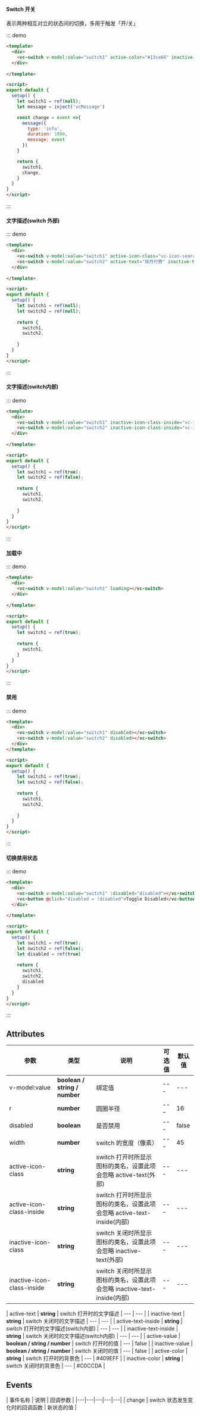 #### Switch 开关
表示两种相互对立的状态间的切换，多用于触发「开/关」


::: demo
```html
<template>
  <div>
    <vc-switch v-model:value="switch1" active-color="#13ce66" inactive-color="#ff4949" @change="change" active-value="100" inactive-value="0"></vc-switch>
  </div>
  
</template>

<script>
export default {
  setup() {
    let switch1 = ref(null);
    let message = inject('vcMessage')

    const change = event =>{
      message({
        type: 'info',
        duration: 1000,
        message: event
      }) 
    }

    return {
      switch1,
      change,
    }
  }
}
</script>
```
:::


#### 文字描述(switch 外部)

::: demo
```html
<template>
  <div>
    <vc-switch v-model:value="switch1" active-icon-class="vc-icon-search" active-text="按月付费" inactive-text="按年付费"></vc-switch>
    <vc-switch v-model:value="switch2" active-text="按月付费" inactive-text="按年付费"></vc-switch>
  </div>
  
</template>

<script>
export default {
  setup() {
    let switch1 = ref(null);
    let switch2 = ref(null);
    
    return {
      switch1,
      switch2,
      
    }
  }
}
</script>
```
:::

#### 文字描述(switch内部)

::: demo
```html
<template>
  <div>
    <vc-switch v-model:value="switch1" inactive-icon-class-inside="vc-icon-search"></vc-switch>
    <vc-switch v-model:value="switch2" inactive-icon-class-inside="vc-icon-search" inactive-text-inside="关闭" active-text-inside="开启"></vc-switch>
  </div>
  
</template>

<script>
export default {
  setup() {
    let switch1 = ref(true);
    let switch2 = ref(false);
    
    return {
      switch1,
      switch2,
      
    }
  }
}
</script>
```
:::


#### 加载中

::: demo
```html
<template>
  <div>
    <vc-switch v-model:value="switch1" loading></vc-switch>
  </div>
  
</template>

<script>
export default {
  setup() {
    let switch1 = ref(true);
  
    return {
      switch1,
    }
  }
}
</script>
```
:::


#### 禁用

::: demo
```html
<template>
  <div>
    <vc-switch v-model:value="switch1" disabled></vc-switch>
    <vc-switch v-model:value="switch2" disabled></vc-switch>
  </div>
</template>

<script>
export default {
  setup() {
    let switch1 = ref(true);
    let switch2 = ref(false);
    
    return {
      switch1,
      switch2,
      
    }
  }
}
</script>
```
:::

#### 切换禁用状态

::: demo
```html
<template>
  <div> 
    <vc-switch v-model:value="switch1" :disabled="disabled"></vc-switch>
    <vc-button @click="disabled = !disabled">Toggle Disabled</vc-button>
  </div>
  
</template>

<script>
export default {
  setup() {
    let switch1 = ref(true);
    let switch2 = ref(false);
    let disabled = ref(true)
    
    return {
      switch1,
      switch2,
      disabled
    }
  }
}
</script>
```
:::

## Attributes

| 参数 | 类型 | 说明 | 可选值 | 默认值 | 
|---|---|---|---|---|
| v-model:value | **boolean / string / number** | 绑定值 | --- | --- |
| r | **number** | 圆圈半径 | --- | 16 |
| disabled | **boolean** | 是否禁用 | --- | false |
| width | **number** | switch 的宽度（像素） | --- | 45 |
| active-icon-class | **string** | switch 打开时所显示图标的类名，设置此项会忽略 active-text(外部) | --- | --- |
| active-icon-class-inside | **string** | switch 打开时所显示图标的类名，设置此项会忽略 active-text-inside(内部) | --- | --- |
| inactive-icon-class | **string** | switch 关闭时所显示图标的类名，设置此项会忽略 inactive-text(外部) | --- | --- |
| inactive-icon-class-inside | **string** | switch 关闭时所显示图标的类名，设置此项会忽略 inactive-text-inside(内部) | --- | --- |


| active-text | **string** | switch 打开时的文字描述 | --- | --- |
| inactive-text | **string** | switch 关闭时的文字描述 | --- | --- |
| active-text-inside | **string** | switch 打开时的文字描述(switch内部) | --- | --- |
| inactive-text-inside | **string** | switch 关闭时的文字描述(switch内部) | --- | --- |
| active-value | **boolean / string / number** | switch 打开时的值 | --- | false |
| inactive-value | **boolean / string / number** | switch 关闭时的值 | --- | false |
| active-color | **string** | switch 打开时的背景色 | --- | #409EFF |
| inactive-color | **string** | switch 关闭时的背景色 | --- | #C0CCDA |



## Events

| 事件名称 | 说明 | 回调参数 | 
|---|---|---|---|---|
| change | switch 状态发生变化时的回调函数 | 新状态的值 |




